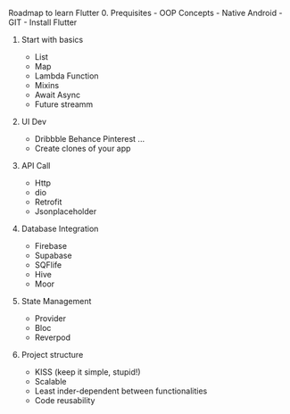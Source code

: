 Roadmap to learn Flutter
0. Prequisites
    - OOP Concepts
    - Native Android
    - GIT
    - Install Flutter

1. Start with basics
    - List
    - Map
    - Lambda Function
    - Mixins
    - Await Async
    - Future streamm

2. UI Dev
    - Dribbble Behance Pinterest ... 
    - Create clones of your app

3. API Call
    - Http
    - dio
    - Retrofit
    - Jsonplaceholder

4. Database Integration
    - Firebase
    - Supabase
    - SQFlife
    - Hive
    - Moor

5. State Management
    - Provider
    - Bloc
    - Reverpod

6. Project structure
    - KISS (keep it simple, stupid!)
    - Scalable
    - Least inder-dependent between functionalities
    - Code reusability